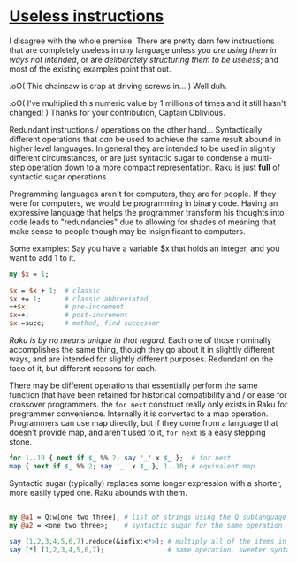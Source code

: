 [1]: https://rosettacode.org/wiki/Useless_instructions

# [Useless instructions][1]

I disagree with the whole premise. There are pretty darn few instructions that are completely useless in *any* language unless *you are using them in ways not intended*, or are *deliberately structuring them to be useless*; and most of the existing examples point that out.



.oO( This chainsaw is crap at driving screws in... ) Well duh.



.oO( I've multiplied this numeric value by 1 millions of times and it still hasn't changed! ) Thanks for your contribution, Captain Oblivious.



Redundant instructions / operations on the other hand... Syntactically different operations that *can* be used to achieve the same result abound in higher level languages. In general they are intended to be used in slightly different circumstances, or are just syntactic sugar to condense a multi-step operation down to a more compact representation. Raku is just **full** of syntactic sugar operations.



Programming languages aren't for computers, they are for people. If they were for computers, we would be programming in binary code. Having an expressive language that helps the programmer transform his thoughts into code leads to "redundancies" due to allowing for shades of meaning that make sense to people though may be insignificant to computers.



Some examples: Say you have a variable $x that holds an integer, and you want to add 1 to it.

```perl
my $x = 1;
 
$x = $x + 1;  # classic
$x += 1;      # classic abbreviated
++$x;         # pre-increment
$x++;         # post-increment
$x.=succ;     # method, find successor
```


*Raku is by no means unique in that regard.* Each one of those nominally accomplishes the same thing, though they go about it in slightly different ways, and are intended for slightly different purposes. Redundant on the face of it, but different reasons for each.



There may be different operations that essentially perform the same function that have been retained for historical compatibility and / or ease for crossover programmers. the `for next` construct really only exists in Raku for programmer convenience. Internally it is converted to a map operation. Programmers can use map directly, but if they come from a language that doesn't provide map, and aren't used to it, `for next` is a easy stepping stone.

```perl
for 1..10 { next if $_ %% 2; say '_' x $_ };  # for next
map { next if $_ %% 2; say '_' x $_ }, 1..10; # equivalent map
```


Syntactic sugar (typically) replaces some longer expression with a shorter, more easily typed one. Raku abounds with them.

```perl
 
my @a1 = Q:w[one two three]; # list of strings using the Q sublanguage
my @a2 = <one two three>;    # syntactic sugar for the same operation
 
say (1,2,3,4,5,6,7).reduce(&infix:<*>); # multiply all of the items in a list together 
say [*] (1,2,3,4,5,6,7);                # same operation, sweeter syntax
 
```
